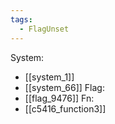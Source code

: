 ```yaml
---
tags:
  - FlagUnset
---
```

System:
- [[system_1]]
- [[system_66]]
Flag:
- [[flag_9476]]
Fn:
- [[c5416_function3]]
